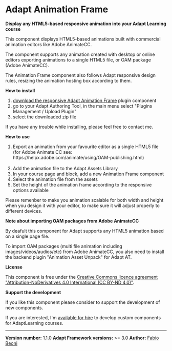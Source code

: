 # Adapt Animation Frame

**Display any HTML5-based responsive animation into your Adapt Learning course**

 <p>This component displays HTML5-based animations built with commercial animation editors like Adobe AnimateCC.</p>
 <p>The component supports any animation created with desktop or online editors exporting animations 
 to a single HTML5 file, or OAM package (Adobe AnimateCC).</p>
 <p>The Animation Frame component also follows Adapt responsive design rules, resizing 
  the animation hosting box according to them.<p>
  
**How to install**

<ol>
 <li><a href="https://github.com/fabiobeoni/adapt-animation-frame/archive/master.zip">download the responsive Adapt Animation Frame</a> plugin component</li>
 <li>go to your Adapt Authoring Tool, in the main menu select "Plugins Management / Upload Plugin"</li>
 <li>select the downloaded zip file</li>
</ol>

<p>If you have any trouble while installing, please feel free to contact me.</p>

**How to use**
<ol>
    <li>Export an animation from your favourite editor as a single HTML5 file (for Adobe Animate CC see: https://helpx.adobe.com/animate/using/OAM-publishing.html)</li>
    <li>Add the animation file to the Adapt Assets Library</li>
    <li>In your course page and block, add a new Animation Frame component</li>
    <li>Select the animation file from the assets</li>
    <li>Set the height of the animation frame according to the responsive options available</li>
</ol>

<p>Please remenber to make you animation scalable for both width and height when you design it with your editor, to make sure it will adjust properly to different devices.</p>

**Note about importing OAM packages from Adobe AnimateCC**

<p>By deafult this component for Adapt supports any HTML5 animation based on a single page file.</p>
<p>To import OAM packages (multi file animation including images/videos/audios/etc) from Adobe AnimateCC, you also need to install
the backend plugin "Animation Asset Unpack" for Adapt AT.</p>

**License**
<p>This component is free under the <a href="LICENSE">Creative Commons licence agreement "Attribution-NoDerivatives 4.0 International (CC BY-ND 4.0)"</a>.</p>

**Support the development**
<p>If you like this component please consider to support the development of new components.</p>
<p>If you are interested, I'm <a href="https://it.linkedin.com/in/fabio-beoni-6a7848101">available for hire</a> to develop custom components for AdaptLearning courses.</p>

----------------------------
**Version number:**  1.1.0
**Adapt Framework versions:**  >= 3.0
**Author:** <a href="https://it.linkedin.com/in/fabio-beoni-6a7848101" target="_blanck">Fabio Beoni</a>

